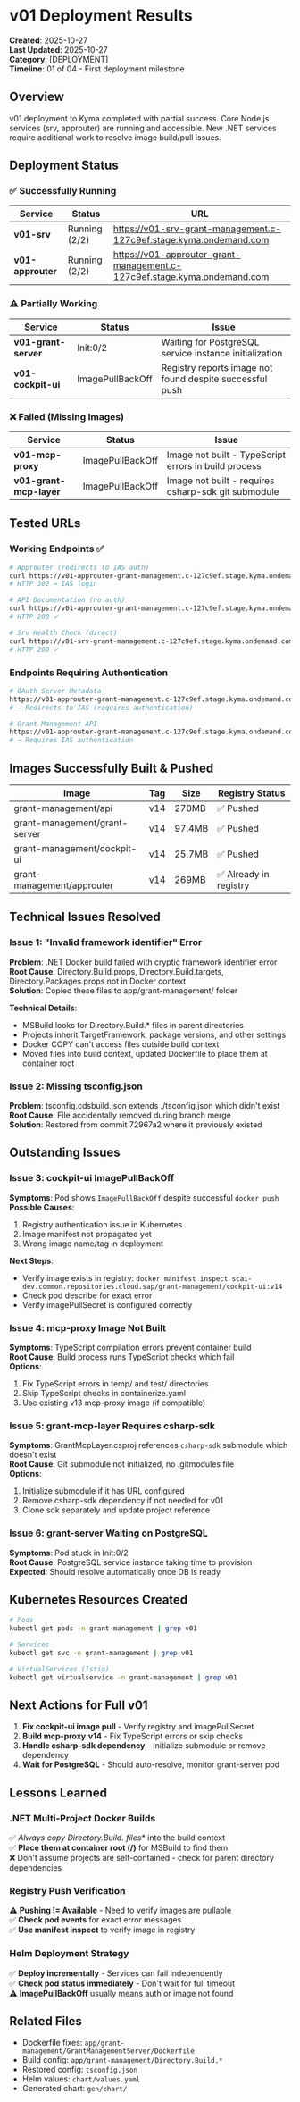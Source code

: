 # v01 Deployment Results

**Created**: 2025-10-27  
**Last Updated**: 2025-10-27  
**Category**: [DEPLOYMENT]  
**Timeline**: 01 of 04 - First deployment milestone

## Overview

v01 deployment to Kyma completed with partial success. Core Node.js services (srv, approuter) are running and accessible. New .NET services require additional work to resolve image build/pull issues.

## Deployment Status

### ✅ Successfully Running

| Service | Status | URL |
|---------|--------|-----|
| **v01-srv** | Running (2/2) | https://v01-srv-grant-management.c-127c9ef.stage.kyma.ondemand.com |
| **v01-approuter** | Running (2/2) | https://v01-approuter-grant-management.c-127c9ef.stage.kyma.ondemand.com |

### ⚠️ Partially Working

| Service | Status | Issue |
|---------|--------|-------|
| **v01-grant-server** | Init:0/2 | Waiting for PostgreSQL service instance initialization |
| **v01-cockpit-ui** | ImagePullBackOff | Registry reports image not found despite successful push |

### ❌ Failed (Missing Images)

| Service | Status | Issue |
|---------|--------|-------|
| **v01-mcp-proxy** | ImagePullBackOff | Image not built - TypeScript errors in build process |
| **v01-grant-mcp-layer** | ImagePullBackOff | Image not built - requires csharp-sdk git submodule |

## Tested URLs

### Working Endpoints ✅

```bash
# Approuter (redirects to IAS auth)
curl https://v01-approuter-grant-management.c-127c9ef.stage.kyma.ondemand.com/
# HTTP 302 → IAS login

# API Documentation (no auth)
curl https://v01-approuter-grant-management.c-127c9ef.stage.kyma.ondemand.com/api-docs/
# HTTP 200 ✓

# Srv Health Check (direct)
curl https://v01-srv-grant-management.c-127c9ef.stage.kyma.ondemand.com/health
# HTTP 200 ✓
```

### Endpoints Requiring Authentication

```bash
# OAuth Server Metadata
https://v01-approuter-grant-management.c-127c9ef.stage.kyma.ondemand.com/oauth-server/metadata
# → Redirects to IAS (requires authentication)

# Grant Management API
https://v01-approuter-grant-management.c-127c9ef.stage.kyma.ondemand.com/grants-management/Grants
# → Requires IAS authentication
```

## Images Successfully Built & Pushed

| Image | Tag | Size | Registry Status |
|-------|-----|------|----------------|
| grant-management/api | v14 | 270MB | ✅ Pushed |
| grant-management/grant-server | v14 | 97.4MB | ✅ Pushed |
| grant-management/cockpit-ui | v14 | 25.7MB | ✅ Pushed |
| grant-management/approuter | v14 | 269MB | ✅ Already in registry |

## Technical Issues Resolved

### Issue 1: "Invalid framework identifier" Error
**Problem**: .NET Docker build failed with cryptic framework identifier error  
**Root Cause**: Directory.Build.props, Directory.Build.targets, Directory.Packages.props not in Docker context  
**Solution**: Copied these files to app/grant-management/ folder

**Technical Details**:
- MSBuild looks for Directory.Build.* files in parent directories
- Projects inherit TargetFramework, package versions, and other settings
- Docker COPY can't access files outside build context
- Moved files into build context, updated Dockerfile to place them at container root

### Issue 2: Missing tsconfig.json
**Problem**: tsconfig.cdsbuild.json extends ./tsconfig.json which didn't exist  
**Root Cause**: File accidentally removed during branch merge  
**Solution**: Restored from commit 72967a2 where it previously existed

## Outstanding Issues

### Issue 3: cockpit-ui ImagePullBackOff
**Symptoms**: Pod shows `ImagePullBackOff` despite successful `docker push`  
**Possible Causes**:
1. Registry authentication issue in Kubernetes
2. Image manifest not propagated yet
3. Wrong image name/tag in deployment

**Next Steps**:
- Verify image exists in registry: `docker manifest inspect scai-dev.common.repositories.cloud.sap/grant-management/cockpit-ui:v14`
- Check pod describe for exact error
- Verify imagePullSecret is configured correctly

### Issue 4: mcp-proxy Image Not Built
**Symptoms**: TypeScript compilation errors prevent container build  
**Root Cause**: Build process runs TypeScript checks which fail  
**Options**:
1. Fix TypeScript errors in temp/ and test/ directories
2. Skip TypeScript checks in containerize.yaml  
3. Use existing v13 mcp-proxy image (if compatible)

### Issue 5: grant-mcp-layer Requires csharp-sdk
**Symptoms**: GrantMcpLayer.csproj references `csharp-sdk` submodule which doesn't exist  
**Root Cause**: Git submodule not initialized, no .gitmodules file  
**Options**:
1. Initialize submodule if it has URL configured
2. Remove csharp-sdk dependency if not needed for v01
3. Clone sdk separately and update project reference

### Issue 6: grant-server Waiting on PostgreSQL
**Symptoms**: Pod stuck in Init:0/2  
**Root Cause**: PostgreSQL service instance taking time to provision  
**Expected**: Should resolve automatically once DB is ready

## Kubernetes Resources Created

```bash
# Pods
kubectl get pods -n grant-management | grep v01

# Services
kubectl get svc -n grant-management | grep v01

# VirtualServices (Istio)
kubectl get virtualservice -n grant-management | grep v01
```

## Next Actions for Full v01

1. **Fix cockpit-ui image pull** - Verify registry and imagePullSecret
2. **Build mcp-proxy:v14** - Fix TypeScript errors or skip checks
3. **Handle csharp-sdk dependency** - Initialize submodule or remove dependency
4. **Wait for PostgreSQL** - Should auto-resolve, monitor grant-server pod

## Lessons Learned

### .NET Multi-Project Docker Builds
✅ **Always copy Directory.Build.* files** into the build context  
✅ **Place them at container root (/)** for MSBuild to find them  
❌ Don't assume projects are self-contained - check for parent directory dependencies

### Registry Push Verification
⚠️ **Pushing != Available** - Need to verify images are pullable  
✅ **Check pod events** for exact error messages  
✅ **Use manifest inspect** to verify image in registry

### Helm Deployment Strategy
✅ **Deploy incrementally** - Services can fail independently  
✅ **Check pod status immediately** - Don't wait for full timeout  
⚠️ **ImagePullBackOff** usually means auth or image not found

## Related Files

- Dockerfile fixes: `app/grant-management/GrantManagementServer/Dockerfile`
- Build config: `app/grant-management/Directory.Build.*`
- Restored config: `tsconfig.json`
- Helm values: `chart/values.yaml`
- Generated chart: `gen/chart/`

